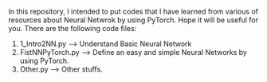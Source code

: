 In this repository, I intended to put codes that I have learned from various of resources about Neural Netwrok by using PyTorch. 
Hope it will be useful for you. There are the following code files:

1. 1_Intro2NN.py --> Understand Basic Neural Network
2. FistNNPyTorch.py --> Define an easy and simple Neural Networks by using PyTorch.
3. Other.py --> Other stuffs.
